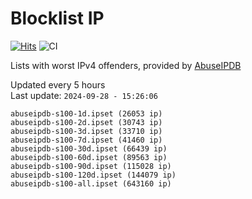 # Blocklist IP

[![Hits](https://hits.seeyoufarm.com/api/count/incr/badge.svg?url=https%3A%2F%2Fgithub.com%2Fborestad%2Fblocklist-ip%2F&count_bg=%2379C83D&title_bg=%23555555&icon=&icon_color=%23E7E7E7&title=hits&edge_flat=false)](https://hits.seeyoufarm.com)  ![CI](https://img.shields.io/github/workflow/status/borestad/blocklist-ip/CI?style=flat-square)

Lists with worst IPv4 offenders, provided by [AbuseIPDB](https://www.abuseipdb.com/)

<!-- FOOTER-PLACEHOLDER -->
Updated every 5 hours<br>
Last update: `2024-09-28 - 15:26:06`
```
abuseipdb-s100-1d.ipset (26053 ip)
abuseipdb-s100-2d.ipset (30743 ip)
abuseipdb-s100-3d.ipset (33710 ip)
abuseipdb-s100-7d.ipset (41460 ip)
abuseipdb-s100-30d.ipset (66439 ip)
abuseipdb-s100-60d.ipset (89563 ip)
abuseipdb-s100-90d.ipset (115028 ip)
abuseipdb-s100-120d.ipset (144079 ip)
abuseipdb-s100-all.ipset (643160 ip)
```
